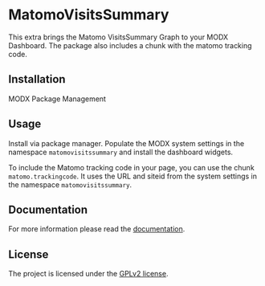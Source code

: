 # MatomoVisitsSummary

This extra brings the Matomo VisitsSummary Graph to your MODX Dashboard. The
package also includes a chunk with the matomo tracking code.

## Installation

MODX Package Management

## Usage

Install via package manager. Populate the MODX system settings in the namespace
`matomovisitssummary` and install the dashboard widgets.

To include the Matomo tracking code in your page, you can use the chunk
`matomo.trackingcode`. It uses the URL and siteid from the system settings in
the namespace `matomovisitssummary`.

## Documentation

For more information please read the [documentation](https://jako.github.io/MatomoVisitsSummary/).

## License

The project is licensed under the [GPLv2 license](https://github.com/Jako/MatomoVisitsSummary/blob/master/core/components/matomovisitssummary/docs/license.md).
